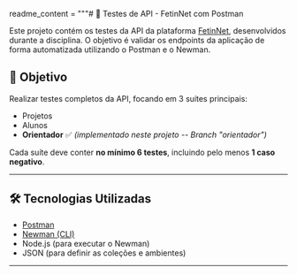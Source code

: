 readme_content = """# 📡 Testes de API - FetinNet com Postman

Este projeto contém os testes da API da plataforma [FetinNet](https://fetin-api.confianopai.com), desenvolvidos durante a disciplina. O objetivo é validar os endpoints da aplicação de forma automatizada utilizando o Postman e o Newman.

## 🧪 Objetivo

Realizar testes completos da API, focando em 3 suítes principais:
- Projetos
- Alunos
- **Orientador** ✅ *(implementado neste projeto -- Branch "orientador")*

Cada suíte deve conter **no mínimo 6 testes**, incluindo pelo menos **1 caso negativo**.

---

## 🛠️ Tecnologias Utilizadas

- [Postman](https://www.postman.com/)
- [Newman (CLI)](https://www.npmjs.com/package/newman)
- Node.js (para executar o Newman)
- JSON (para definir as coleções e ambientes)

---

